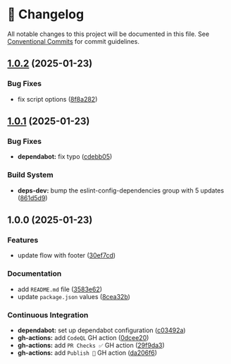 <!-- markdownlint-disable --><!-- textlint-disable -->
# 📓 Changelog
All notable changes to this project will be documented in this file. See
[Conventional Commits](https://conventionalcommits.org) for commit guidelines.

## [1.0.2](https://github.com/JanSzewczyk/handy-szumrak/compare/v1.0.1...v1.0.2) (2025-01-23)

### Bug Fixes

* fix script options ([8f8a282](https://github.com/JanSzewczyk/handy-szumrak/commit/8f8a28294e3f1b2f5e2da2ee2d6bb79152ad7989))

## [1.0.1](https://github.com/JanSzewczyk/handy-szumrak/compare/v1.0.0...v1.0.1) (2025-01-23)

### Bug Fixes

* **dependabot:** fix typo ([cdebb05](https://github.com/JanSzewczyk/handy-szumrak/commit/cdebb05d8768876bbbdf16eee15a7c694c19a7d6))

### Build System

* **deps-dev:** bump the eslint-config-dependencies group with 5 updates ([861d5d9](https://github.com/JanSzewczyk/handy-szumrak/commit/861d5d9446cc711e0ad8e0164e7498cba416be01))

## 1.0.0 (2025-01-23)

### Features

* update flow with footer ([30ef7cd](https://github.com/JanSzewczyk/handy-szumrak/commit/30ef7cdc651709bc8c56f06bbc4b845a47efcc65))

### Documentation

* add `README.md` file ([3583e62](https://github.com/JanSzewczyk/handy-szumrak/commit/3583e6215c65932fc685e53a1adbcb5a9a0680cd))
* update `package.json` values ([8cea32b](https://github.com/JanSzewczyk/handy-szumrak/commit/8cea32b9448f7002da7c242cb821f807cf3bce07))

### Continuous Integration

* **dependabot:** set up dependabot configuration ([c03492a](https://github.com/JanSzewczyk/handy-szumrak/commit/c03492aae31c6e6ae53cb4701959d62e8634fdf4))
* **gh-actions:** add `CodeQL` GH action ([0dcee20](https://github.com/JanSzewczyk/handy-szumrak/commit/0dcee20432299e27e000a7a9d1e64b6c2c248717))
* **gh-actions:** add `PR Checks ✅` GH action ([29f9da3](https://github.com/JanSzewczyk/handy-szumrak/commit/29f9da33ac73e0722bfea8957e075413714d8fe8))
* **gh-actions:** add `Publish 🚀` GH action ([da206f6](https://github.com/JanSzewczyk/handy-szumrak/commit/da206f6d917410f8152398a6261d4581779efd84))
